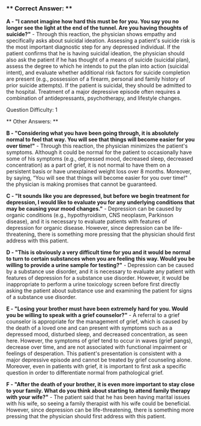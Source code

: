 ### ** Correct Answer: **

**A - "I cannot imagine how hard this must be for you. You say you no longer see the light at the end of the tunnel. Are you having thoughts of suicide?"** - Through this reaction, the physician shows empathy and specifically asks about suicidal ideation. Assessing a patient's suicide risk is the most important diagnostic step for any depressed individual. If the patient confirms that he is having suicidal ideation, the physician should also ask the patient if he has thought of a means of suicide (suicidal plan), assess the degree to which he intends to put the plan into action (suicidal intent), and evaluate whether additional risk factors for suicide completion are present (e.g., possession of a firearm, personal and family history of prior suicide attempts). If the patient is suicidal, they should be admitted to the hospital. Treatment of a major depressive episode often requires a combination of antidepressants, psychotherapy, and lifestyle changes.

Question Difficulty: 1

** Other Answers: **

**B - "Considering what you have been going through, it is absolutely normal to feel that way. You will see that things will become easier for you over time!"** - Through this reaction, the physician minimizes the patient's symptoms. Although it could be normal for the patient to occasionally have some of his symptoms (e.g., depressed mood, decreased sleep, decreased concentration) as a part of grief, it is not normal to have them on a persistent basis or have unexplained weight loss over 8 months. Moreover, by saying, “You will see that things will become easier for you over time!" the physician is making promises that cannot be guaranteed.

**C - "It sounds like you are depressed, but before we begin treatment for depression, I would like to evaluate you for any underlying conditions that may be causing your mood changes."** - Depression can be caused by organic conditions (e.g., hypothyroidism, CNS neoplasm, Parkinson disease), and it is necessary to evaluate patients with features of depression for organic disease. However, since depression can be life-threatening, there is something more pressing that the physician should first address with this patient.

**D - "This is obviously a very difficult time for you and it would be normal to turn to certain substances when you are feeling this way. Would you be willing to provide a urine sample for testing?"** - Depression can be caused by a substance use disorder, and it is necessary to evaluate any patient with features of depression for a substance use disorder. However, it would be inappropriate to perform a urine toxicology screen before first directly asking the patient about substance use and examining the patient for signs of a substance use disorder.

**E - "Losing your brother must have been extremely hard for you. Would you be willing to speak with a grief counselor?"** - A referral to a grief counselor is appropriate for the management of grief, which is caused by the death of a loved one and can present with symptoms such as a depressed mood, disturbed sleep, and decreased concentration, as seen here. However, the symptoms of grief tend to occur in waves (grief pangs), decrease over time, and are not associated with functional impairment or feelings of desperation. This patient's presentation is consistent with a major depressive episode and cannot be treated by grief counseling alone. Moreover, even in patients with grief, it is important to first ask a specific question in order to differentiate normal from pathological grief.

**F - "After the death of your brother, it is even more important to stay close to your family. What do you think about starting to attend family therapy with your wife?"** - The patient said that he has been having marital issues with his wife, so seeing a family therapist with his wife could be beneficial. However, since depression can be life-threatening, there is something more pressing that the physician should first address with this patient.

